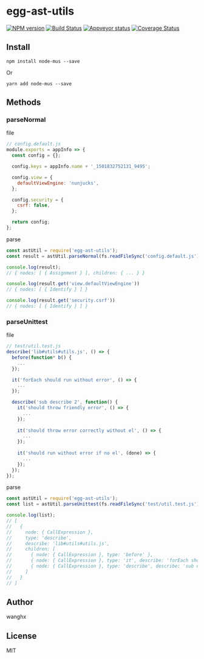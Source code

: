 # egg-ast-utils

[![NPM version][npm-image]][npm-url]
[![Build Status][travis-image]][travis-url]
[![Appveyor status][appveyor-image]][appveyor-url]
[![Coverage Status][coveralls-image]][coveralls-url]



## Install

```terminal
npm install node-mus --save
```

Or 

```terminal
yarn add node-mus --save
```

## Methods

### parseNormal

file

```js
// config.default.js
module.exports = appInfo => {
  const config = {};

  config.keys = appInfo.name + '_1501832752131_9495';

  config.view = {
    defaultViewEngine: 'nunjucks',
  };

  config.security = {
    csrf: false,
  };

  return config;
};
```

parse

```js
const astUtil = require('egg-ast-utils');
const result = astUtil.parseNormal(fs.readFileSync('config.default.js').toString());

console.log(result);
// { nodes: [ { Assignment } ], children: { ... } }

console.log(result.get('view.defaultViewEngine'))
// { nodes: [ { Identify } ] }

console.log(result.get('security.csrf'))
// { nodes: [ { Identify } ] }
```

### parseUnittest

file

```js
// test/util.test.js
describe('lib#utils#utils.js', () => {
  before(function* b() {
    ...
  });

  it('forEach should run without error', () => {
    ...
  });

  describe('sub describe 2', function() {
  	it('should throw friendly error', () => {
      ...
    });
  
    it('should throw error correctly without el', () => {
      ...
    });
  
    it('should run without error if no el', (done) => {
      ...
    });
  });
});
```

parse

```js
const astUtil = require('egg-ast-utils');
const list = astUtil.parseUnittest(fs.readFileSync('test/util.test.js').toString());

console.log(list);
// [
//   { 
//     node: { CallExpression },
//     type: 'describe',
//     describe: 'lib#utils#utils.js', 
//     children: [
//       { node: { CallExpression }, type: 'before' },
//       { node: { CallExpression }, type: 'it', describe: 'forEach should run without error' },
//       { node: { CallExpression }, type: 'describe', describe: 'sub describe 2', children: [ ... ] },
//     ]
//   }
// ]
```

## Author

wanghx

## License
MIT

[npm-url]: https://npmjs.org/package/egg-ast-utils
[npm-image]: http://img.shields.io/npm/v/egg-ast-utils.svg
[travis-url]: https://travis-ci.org/whxaxes/egg-ast-utils
[travis-image]: http://img.shields.io/travis/whxaxes/egg-ast-utils.svg
[appveyor-url]: https://ci.appveyor.com/project/whxaxes/egg-ast-utils/branch/master
[appveyor-image]: https://ci.appveyor.com/api/projects/status/github/whxaxes/egg-ast-utils?branch=master&svg=true
[coveralls-url]: https://coveralls.io/r/whxaxes/egg-ast-utils
[coveralls-image]: https://img.shields.io/coveralls/whxaxes/egg-ast-utils.svg
